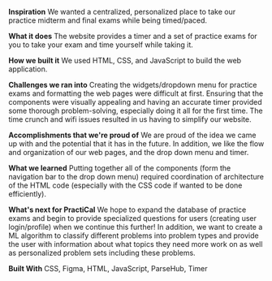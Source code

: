 **Inspiration**
We wanted a centralized, personalized place to take our practice midterm and final exams while being timed/paced.

**What it does**
The website provides a timer and a set of practice exams for you to take your exam and time yourself while taking it.

**How we built it**
We used HTML, CSS, and JavaScript to build the web application.

**Challenges we ran into**
Creating the widgets/dropdown menu for practice exams and formatting the web pages were difficult at first. Ensuring that the components were visually appealing and having an accurate timer provided some thorough problem-solving, especially doing it all for the first time. The time crunch and wifi issues resulted in us having to simplify our website.

**Accomplishments that we're proud of**
We are proud of the idea we came up with and the potential that it has in the future. In addition, we like the flow and organization of our web pages, and the drop down menu and timer.

**What we learned**
Putting together all of the components (form the navigation bar to the drop down menu) required coordination of architecture of the HTML code (especially with the CSS code if wanted to be done efficiently).

**What's next for PractiCal**
We hope to expand the database of practice exams and begin to provide specialized questions for users (creating user login/profile) when we continue this further! In addition, we want to create a ML algorithm to classify different problems into problem types and provide the user with information about what topics they need more work on as well as personalized problem sets including these problems.

**Built With**
CSS, Figma, HTML, JavaScript, ParseHub, Timer
